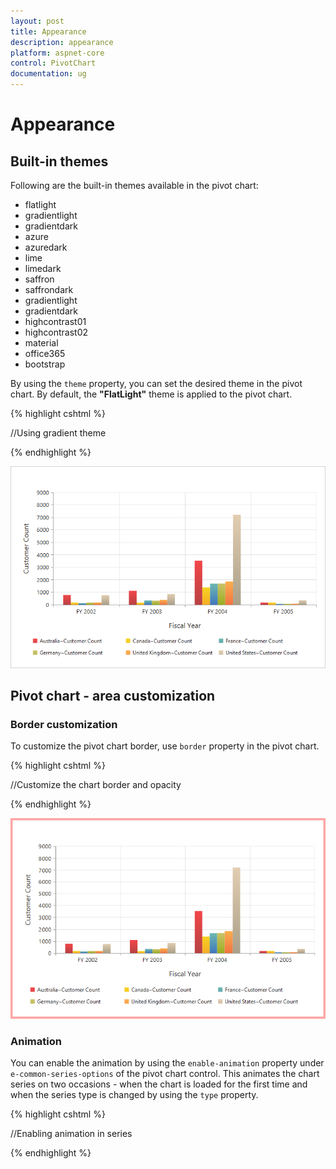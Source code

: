 ```yaml
---
layout: post
title: Appearance
description: appearance
platform: aspnet-core
control: PivotChart
documentation: ug
---
```


# Appearance

## Built-in themes

Following are the built-in themes available in the pivot chart:

* flatlight
* gradientlight
* gradientdark
* azure
* azuredark
* lime
* limedark
* saffron
* saffrondark
* gradientlight
* gradientdark
* highcontrast01
* highcontrast02
* material
* office365
* bootstrap

By using the `theme` property, you can set the desired theme in the pivot chart. By default, the **"FlatLight"** theme is applied to the pivot chart.

{% highlight cshtml %}

//Using gradient theme
<ej-pivot-chart id="PivotChart1" theme="LimeDark"></ej-pivot-chart>

{% endhighlight %}

![](Appearance_images/themes.png)

## Pivot chart - area customization

### Border customization

To customize the pivot chart border, use `border` property in the pivot chart.

{% highlight cshtml %}

//Customize the chart border and opacity
<ej-pivot-chart id="PivotChart1" border-width="2" border-color="#FF0000"></ej-pivot-chart>

{% endhighlight %}

![](Appearance_images/bordercustomize.png)

### Animation

You can enable the animation by using the `enable-animation` property under `e-common-series-options` of the pivot chart control. This animates the chart series on two occasions - when the chart is loaded for the first time and when the series type is changed by using the `type` property.

{% highlight cshtml %}

<ej-pivot-chart id="PivotChart1">
    <e-common-series-options enable-animation="true"></e-common-series-options>
    //Enabling animation in series
    <e-size width="100%" height="460px"></e-size>
</ej-pivot-chart>

{% endhighlight %}   

